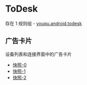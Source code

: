 # ToDesk

存在 1 规则组 - [youqu.android.todesk](/src/apps/youqu.android.todesk.ts)

## 广告卡片

设备列表和连接界面中的广告卡片

- [快照-0](https://i.gkd.li/import/13228546)
- [快照-1](https://i.gkd.li/import/13256552)
- [快照-2](https://i.gkd.li/import/13296380)
